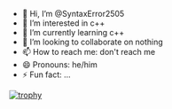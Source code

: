 - 👋 Hi, I’m @SyntaxError2505
- 👀 I’m interested in c++
- 🌱 I’m currently learning c++
- 💞️ I’m looking to collaborate on nothing
- 📫 How to reach me: don't reach me
- 😄 Pronouns: he/him
- ⚡ Fun fact: ...

[![trophy](https://github-profile-trophy.vercel.app/?username=SyntaxError2505&theme=onedark)](https://github.com/ryo-ma/github-profile-trophy)

<!---
SyntaxError2505/SyntaxError2505 is a ✨ special ✨ repository because its `README.md` (this file) appears on your GitHub profile.
You can click the Preview link to take a look at your changes.
--->
